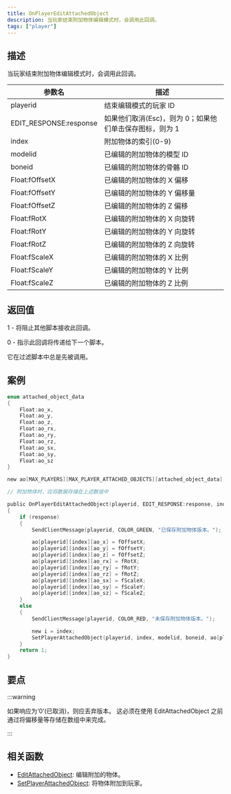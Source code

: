 ```yaml
---
title: OnPlayerEditAttachedObject
description: 当玩家结束附加物体编辑模式时，会调用此回调。
tags: ["player"]
---
```


<VersionWarnCN name='回调' version='SA-MP 0.3e' />

## 描述

当玩家结束附加物体编辑模式时，会调用此回调。

| 参数名         | 描述                                                    |
| -------------- | ------------------------------------------------------- |
| playerid       | 结束编辑模式的玩家 ID                                   |
| EDIT_RESPONSE:response       | 如果他们取消(Esc)，则为 0；如果他们单击保存图标，则为 1 |
| index          | 附加物体的索引(0-9)                                     |
| modelid        | 已编辑的附加物体的模型 ID                               |
| boneid         | 已编辑的附加物体的骨骼 ID                               |
| Float:fOffsetX | 已编辑的附加物体的 X 偏移                               |
| Float:fOffsetY | 已编辑的附加物体的 Y 偏移量                             |
| Float:fOffsetZ | 已编辑的附加物体的 Z 偏移                               |
| Float:fRotX    | 已编辑的附加物体的 X 向旋转                             |
| Float:fRotY    | 已编辑的附加物体的 Y 向旋转                             |
| Float:fRotZ    | 已编辑的附加物体的 Z 向旋转                             |
| Float:fScaleX  | 已编辑的附加物体的 X 比例                               |
| Float:fScaleY  | 已编辑的附加物体的 Y 比例                               |
| Float:fScaleZ  | 已编辑的附加物体的 Z 比例                               |

## 返回值

1 - 将阻止其他脚本接收此回调。

0 - 指示此回调将传递给下一个脚本。

它在过滤脚本中总是先被调用。

## 案例

```c
enum attached_object_data
{
    Float:ao_x,
    Float:ao_y,
    Float:ao_z,
    Float:ao_rx,
    Float:ao_ry,
    Float:ao_rz,
    Float:ao_sx,
    Float:ao_sy,
    Float:ao_sz
}

new ao[MAX_PLAYERS][MAX_PLAYER_ATTACHED_OBJECTS][attached_object_data];

// 附加物体时，应将数据存储在上述数组中

public OnPlayerEditAttachedObject(playerid, EDIT_RESPONSE:response, index, modelid, boneid, Float:fOffsetX, Float:fOffsetY, Float:fOffsetZ, Float:fRotX, Float:fRotY, Float:fRotZ, Float:fScaleX, Float:fScaleY, Float:fScaleZ)
{
    if (response)
    {
        SendClientMessage(playerid, COLOR_GREEN, "已保存附加物体版本。");

        ao[playerid][index][ao_x] = fOffsetX;
        ao[playerid][index][ao_y] = fOffsetY;
        ao[playerid][index][ao_z] = fOffsetZ;
        ao[playerid][index][ao_rx] = fRotX;
        ao[playerid][index][ao_ry] = fRotY;
        ao[playerid][index][ao_rz] = fRotZ;
        ao[playerid][index][ao_sx] = fScaleX;
        ao[playerid][index][ao_sy] = fScaleY;
        ao[playerid][index][ao_sz] = fScaleZ;
    }
    else
    {
        SendClientMessage(playerid, COLOR_RED, "未保存附加物体版本。");

        new i = index;
        SetPlayerAttachedObject(playerid, index, modelid, boneid, ao[playerid][i][ao_x], ao[playerid][i][ao_y], ao[playerid][i][ao_z], ao[playerid][i][ao_rx], ao[playerid][i][ao_ry], ao[playerid][i][ao_rz], ao[playerid][i][ao_sx], ao[playerid][i][ao_sy], ao[playerid][i][ao_sz]);
    }
    return 1;
}
```

## 要点

:::warning

如果响应为‘0’(已取消)，则应丢弃版本。
这必须在使用 EditAttachedObject 之前通过将偏移量等存储在数组中来完成。

:::

## 相关函数

- [EditAttachedObject](../functions/EditAttachedObject): 编辑附加的物体。
- [SetPlayerAttachedObject](../functions/SetPlayerAttachedObject): 将物体附加到玩家。
